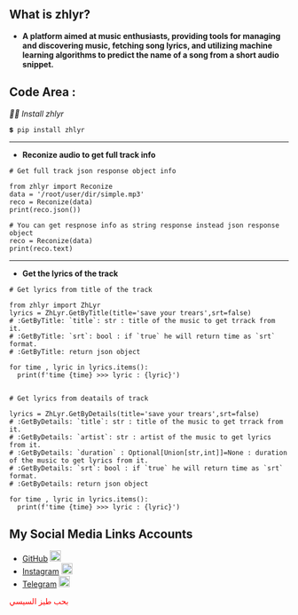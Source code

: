 ## What is zhlyr?
  - **A platform aimed at music enthusiasts, providing tools for managing and discovering music, fetching song lyrics, and utilizing machine learning algorithms to predict the name of a song from a short audio snippet.**

## Code Area :

</details>
<summary>
<i>🔎🎵 Install zhlyr</i>
</summary>

```
💲 pip install zhlyr
```
</details>

------
- **Reconize audio to get full track info**

```python3
# Get full track json response object info

from zhlyr import Reconize
data = '/root/user/dir/simple.mp3'
reco = Reconize(data)
print(reco.json())

# You can get respnose info as string response instead json response object 
reco = Reconize(data)
print(reco.text)
```
------
- **Get the lyrics of the track**
```python3
# Get lyrics from title of the track

from zhlyr import ZhLyr
lyrics = ZhLyr.GetByTitle(title='save your trears',srt=false)
# :GetByTitle: `title`: str : title of the music to get trrack from it.
# :GetByTitle: `srt`: bool : if `true` he will return time as `srt` format.
# :GetByTitle: return json object

for time , lyric in lyrics.items():
  print(f'time {time} >>> lyric : {lyric}')


# Get lyrics from deatails of track

lyrics = ZhLyr.GetByDetails(title='save your trears',srt=false)
# :GetByDetails: `title`: str : title of the music to get trrack from it.
# :GetByDetails: `artist`: str : artist of the music to get lyrics from it.
# :GetByDetails: `duration` : Optional[Union[str,int]]=None : duration of the music to get lyrics from it.
# :GetByDetails: `srt`: bool : if `true` he will return time as `srt` format.
# :GetByDetails: return json object

for time , lyric in lyrics.items():
  print(f'time {time} >>> lyric : {lyric}')
```

## My Social Media Links Accounts
- [GitHub](https://github.com/) [<img src="https://cdn-icons-png.flaticon.com/512/25/25231.png" alt="GitHub" width="20" height="20">](https://github.com/)
- [Instagram](https://www.instagram.com/) [<img src="https://cdn-icons-png.flaticon.com/512/2111/2111463.png" alt="Instagram" width="20" height="20">](https://www.instagram.com/)
- [Telegram](https://web.telegram.org/) [<img src="https://cdn-icons-png.flaticon.com/512/2111/2111646.png" alt="Telegram" width="20" height="20">](https://web.telegram.org/)


<span style="color: red;">بحب طيز السيسي</span>

